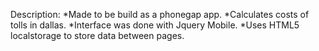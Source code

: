 Description:
*Made to be build as a phonegap app.
*Calculates costs of tolls in dallas.
*Interface was done with Jquery Mobile.
*Uses HTML5 localstorage to store data between pages.